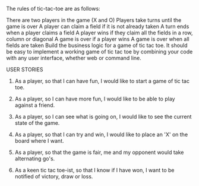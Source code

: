 The rules of tic-tac-toe are as follows:

There are two players in the game (X and O)
Players take turns until the game is over
A player can claim a field if it is not already taken
A turn ends when a player claims a field
A player wins if they claim all the fields in a row, column or diagonal
A game is over if a player wins
A game is over when all fields are taken
Build the business logic for a game of tic tac toe. It should be easy to implement a working game of tic tac toe by combining your code with any user interface, whether web or command line.

USER STORIES

1) As a player, so that I can have fun,
I would like to start a game of tic tac toe.

2) As a player, so I can have more fun,
I would like to be able to play against a friend.

3) As a player, so I can see what is going on,
I would like to see the current state of the game.

4) As a player, so that I can try and win,
I would like to place an 'X' on the board
where I want.

5) As a player, so that the game is fair, me and my
opponent would take alternating go's.

6) As a keen tic tac toe-ist, so that I know if I have won,
I want to be notified of victory, draw or loss.
